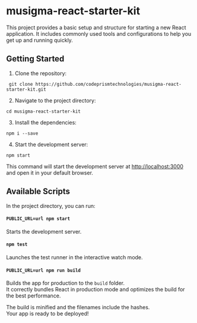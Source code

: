 # musigma-react-starter-kit

This project provides a basic setup and structure for starting a new React application. It includes commonly used tools and configurations to help you get up and running quickly.

## Getting Started
1. Clone the repository:
 ```
  git clone https://github.com/codeprismtechnologies/musigma-react-starter-kit.git
 ```
2. Navigate to the project directory:
 ```
 cd musigma-react-starter-kit
 ```
3. Install the dependencies:
 ```
 npm i --save
 ```
4. Start the development server:
 ```
 npm start
 ```
 This command will start the development server at  [http://localhost:3000](http://localhost:3000) and open it in your default browser.

## Available Scripts

In the project directory, you can run:

#### `PUBLIC_URL=url npm start`

Starts the development server.

#### `npm test`

Launches the test runner in the interactive watch mode.

#### `PUBLIC_URL=url npm run build`

Builds the app for production to the `build` folder.\
It correctly bundles React in production mode and optimizes the build for the best performance.

The build is minified and the filenames include the hashes.\
Your app is ready to be deployed!
